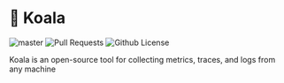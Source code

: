 # 🐨 Koala

![master](https://img.shields.io/github/last-commit/oabraham1/koala/master)
![Pull Requests](https://img.shields.io/github/issues-pr/oabraham1/koala)
![Github License](https://img.shields.io/badge/License-Apache-green.svg)

Koala is an open-source tool for collecting metrics, traces, and logs from any machine
